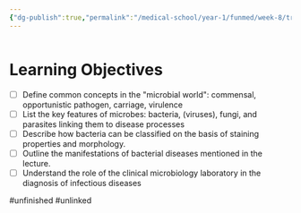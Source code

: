 ```yaml
---
{"dg-publish":true,"permalink":"/medical-school/year-1/funmed/week-8/treatment-and-prevention-bacteria/","tags":["funmed"]}
---
```


```table-of-contents
```
# Learning Objectives

- [ ] Define common concepts in the "microbial world": commensal, opportunistic pathogen, carriage, virulence
- [ ] List the key features of microbes: bacteria, (viruses), fungi, and parasites linking them to disease processes
- [ ] Describe how bacteria can be classified on the basis of staining properties and morphology.
- [ ] Outline the manifestations of bacterial diseases mentioned in the lecture.
- [ ] Understand the role of the clinical microbiology laboratory in the diagnosis of infectious diseases

#unfinished 
#unlinked 